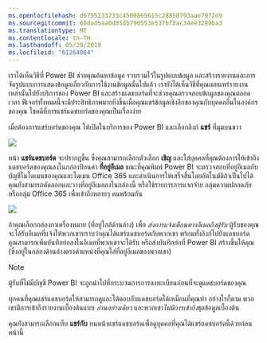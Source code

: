 ```yaml
---
ms.openlocfilehash: d6755233733c4500865615c28850793aae7972d9
ms.sourcegitcommit: 60dad5aa0d85db790553e537bf8ac34ee3289ba3
ms.translationtype: MT
ms.contentlocale: th-TH
ms.lasthandoff: 05/29/2019
ms.locfileid: "61264064"
---
```

เราได้เห็นวิธีที่ Power BI ช่วยคุณค้นหาข้อมูล รวบรวมไว้ในรูปแบบข้อมูล และสร้างรายงานและการจัดรูปแบบการแสดงข้อมูลเกี่ยวกับการใช้งานข้อมูลนั้นไปแล้ว เรายังได้เห็นวิธีที่คุณเผยแพร่รายงานเหล่านั้นไปยังบริการของ Power BI และสร้างแดชบอร์ดที่จะช่วยคุณตรวจสอบข้อมูลของคุณตลอดเวลา ฟีเจอร์ทั้งหมดนี้จะมีประสิทธิภาพมากยิ่งขึ้นเมื่อคุณแชร์ข้อมูลเชิงลึกของคุณกับบุคคลอื่นในองค์กรของคุณ โชคดีที่การแชร์แดชบอร์ดของคุณเป็นเรื่องง่าย

เมื่อต้องการแชร์บอร์ดของคุณ ให้เปิดในบริการของ Power BI และเลือกลิงก์ **แชร์** ที่มุมบนขวา

![](media/4-4-share-dashboards/4-4_1.png)

หน้า **แชร์แดชบอร์ด** จะปรากฏขึ้น ซึ่งคุณสามารถเลือกตัวเลือก **เชิญ** และใส่บุคคลที่คุณต้องการให้เข้าถึงแดชบอร์ดของคุณลงในกล่องป้อนค่า **ที่อยู่อีเมล** ขณะที่คุณพิมพ์ Power BI จะตรวจสอบที่อยู่อีเมลกับบัญชีในโดเมนของคุณและโดเมน Office 365 และดำเนินการให้เสร็จสิ้นโดยอัตโนมัติถ้าเป็นไปได้ คุณยังสามารถคัดลอกและวางที่อยู่อีเมลลงในกล่องนี้ หรือใช้รายการการแจกจ่าย กลุ่มความปลอดภัย หรือกลุ่ม Office 365 เพื่อเข้าถึงหลายๆ คนพร้อมกัน

![](media/4-4-share-dashboards/4-4_2.png)

ถ้าคุณเลือกกล่องกาเครื่องหมาย (ที่อยู่ใกล้ด้านล่าง) เพื่อ *ส่งการแจ้งเตือนทางอีเมลถึงผู้รับ* ผู้รับของคุณจะได้รับอีเมลที่แจ้งให้พวกเขาทราบว่าคุณได้แชร์แดชบอร์ดกับพวกเขา พร้อมทั้งลิงก์ไปยังแดชบอร์ด คุณสามารถเพิ่มบันทึกย่อลงในอีเมลที่พวกเขาจะได้รับ หรือส่งบันทึกย่อที่ Power BI สร้างขึ้นให้คุณ (ซึ่งอยู่ในกล่องด้านล่างตรงตำแหน่งที่คุณใส่ที่อยู่อีเมลของพวกเขา)

>[!NOTE]
>ผู้รับที่ไม่มีบัญชี Power BI จะถูกนำไปที่กระบวนการการลงทะเบียนก่อนที่จะดูแดชบอร์ดของคุณ
> 
> 

ทุกคนที่คุณแชร์แดชบอร์ดให้สามารถดูและโต้ตอบกับแดชบอร์ดได้เหมือนที่คุณทำ อย่างไรก็ตาม พวกเขามีการเข้าถึงรายงานเบื้องต้นแบบ *อ่านอย่างเดียว* และพวกเขา*ไม่มีการเข้าถึง*ชุดข้อมูลเบื้องต้น

คุณยังสามารถเลือกแท็บ **แชร์กับ** บนหน้าแชร์แดชบอร์ดเพื่อดูบุคคลที่คุณได้แชร์แดชบอร์ดนี้ด้วยก่อนหน้านี้

